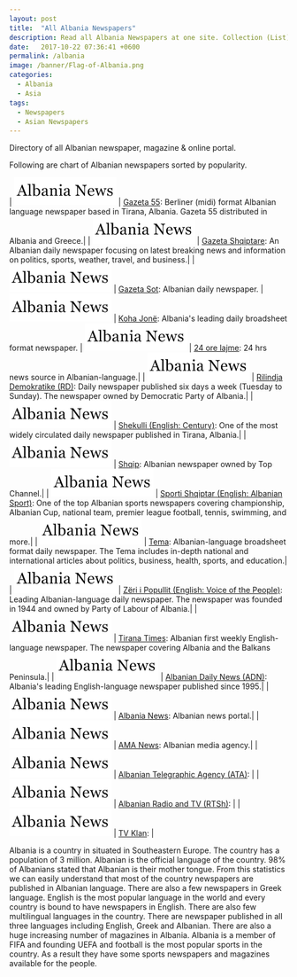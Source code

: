```yaml
---
layout: post
title:  "All Albania Newspapers"
description: Read all Albania Newspapers at one site. Collection (List) of all Albania local and english newspaper, magazine and online portal.
date:   2017-10-22 07:36:41 +0600
permalink: /albania
image: /banner/Flag-of-Albania.png
categories:
  - Albania
  - Asia
tags:
  - Newspapers
  - Asian Newspapers
---
```

Directory of all Albanian newspaper, magazine & online portal.

<script async src="//pagead2.googlesyndication.com/pagead/js/adsbygoogle.js"></script>
<!-- Newspaper -->
<ins class="adsbygoogle"
     style="display:block"
     data-ad-client="ca-pub-8223263853196045"
     data-ad-slot="8487475055"
     data-ad-format="auto"></ins>
<script>
(adsbygoogle = window.adsbygoogle || []).push({});
</script>

Following are chart of Albanian newspapers sorted by popularity.

| <a href="" rel="nofollow" target="_blank"><img src="/img/albania.png"></a> | <a rel="nofollow" target="_blank" href="http://www.gazeta55.al/">Gazeta 55</a>: Berliner (midi) format Albanian language newspaper based in Tirana, Albania. Gazeta 55 distributed in Albania and Greece.|
| <a href="" rel="nofollow" target="_blank"><img src="/img/albania.png"></a> | <a rel="nofollow" target="_blank" href="http://www.balkanweb.com/gazetav5/">Gazeta Shqiptare</a>: An Albanian daily newspaper focusing on latest breaking news and information on politics, sports, weather, travel, and business.|
| <a href="" rel="nofollow" target="_blank"><img src="/img/albania.png"></a> | <a rel="nofollow" target="_blank" href="http://www.sot.com.al/">Gazeta Sot</a>: Albanian daily newspaper.
| <a href="" rel="nofollow" target="_blank"><img src="/img/albania.png"></a> | <a rel="nofollow" target="_blank" href="http://www.kohajone.com">Koha Jonë</a>: Albania's leading daily broadsheet format newspaper.
| <a href="" rel="nofollow" target="_blank"><img src="/img/albania.png"></a> | <a rel="nofollow" target="_blank" href="http://www.24-ore.com">24 ore lajme</a>: 24 hrs news source in Albanian-language.|
| <a href="" rel="nofollow" target="_blank"><img src="/img/albania.png"></a> | <a rel="nofollow" target="_blank" href="http://www.rilindjademokratike.com">Rilindja Demokratike (RD)</a>: Daily newspaper published six days a week (Tuesday to Sunday). The newspaper owned by Democratic Party of Albania.|
| <a href="" rel="nofollow" target="_blank"><img src="/img/albania.png"></a> | <a rel="nofollow" target="_blank" href="http://www.shekulli.com.al">Shekulli (English: Century)</a>: One of the most widely circulated daily newspaper published in Tirana, Albania.|
| <a href="" rel="nofollow" target="_blank"><img src="/img/albania.png"></a> | <a rel="nofollow" target="_blank" href="http://www.gazeta-shqip.com">Shqip</a>: Albanian newspaper owned by Top Channel.|
| <a href="" rel="nofollow" target="_blank"><img src="/img/albania.png"></a> | <a rel="nofollow" target="_blank" href="http://www.sportishqiptar.com.al">Sporti Shqiptar (English: Albanian Sport)</a>: One of the top Albanian sports newspapers covering championship, Albanian Cup, national team, premier league football, tennis, swimming, and more.|
| <a href="" rel="nofollow" target="_blank"><img src="/img/albania.png"></a> | <a rel="nofollow" target="_blank" href="http://www.gazetatema.net">Tema</a>: Albanian-language broadsheet format daily newspaper. The Tema includes in-depth national and international articles about politics, business, health, sports, and education.|
| <a href="" rel="nofollow" target="_blank"><img src="/img/albania.png"></a> | <a rel="nofollow" target="_blank" href="http://www.zeri-popullit.com">Zëri i Popullit (English: Voice of the People)</a>: Leading Albanian-language daily newspaper. The newspaper was founded in 1944 and owned by Party of Labour of Albania.|
| <a href="" rel="nofollow" target="_blank"><img src="/img/albania.png"></a> | <a rel="nofollow" target="_blank" href="http://www.tiranatimes.com">Tirana Times</a>: Albanian first weekly English-language newspaper. The newspaper covering Albania and the Balkans Peninsula.|
| <a href="" rel="nofollow" target="_blank"><img src="/img/albania.png"></a> | <a rel="nofollow" target="_blank" href="http://www.albaniannews.com">Albanian Daily News (ADN)</a>: Albania's leading English-language newspaper published since 1995.|
| <a href="" rel="nofollow" target="_blank"><img src="/img/albania.png"></a> | <a rel="nofollow" target="_blank" href="http://www.albanianews.com">Albania News</a>: Albanian news portal.|
| <a href="" rel="nofollow" target="_blank"><img src="/img/albania.png"></a> | <a rel="nofollow" target="_blank" href="http://www.ama-news.al">AMA News</a>: Albanian media agency.|
| <a href="" rel="nofollow" target="_blank"><img src="/img/albania.png"></a> | <a rel="nofollow" target="_blank" href="http://www.ata.gov.al">Albanian Telegraphic Agency (ATA)</a>: |
| <a href="" rel="nofollow" target="_blank"><img src="/img/albania.png"></a> | <a rel="nofollow" target="_blank" href="http://www.rtsh.al">Albanian Radio and TV (RTSh)</a>: |
| <a href="" rel="nofollow" target="_blank"><img src="/img/albania.png"></a> | <a rel="nofollow" target="_blank" href="http://www.tvklan.al">TV Klan</a>: |
 

Albania is a country in situated in Southeastern Europe. The country has a population of 3 million. Albanian is the official language of the country. 98% of Albanians stated that Albanian is their mother tongue. From this statistics we can easily understand that most of the country newspapers are published in Albanian language. There are also a few newspapers in Greek language. English is the most popular language in the world and every country is bound to have newspapers in English. There are also few multilingual languages in the country. There are newspaper published in all three languages including English, Greek and Albanian. There are also a huge increasing number of magazines in Albania. Albania is a member of FIFA and founding UEFA and football is the most popular sports in the country. As a result they have some sports newspapers and magazines available for the people.
